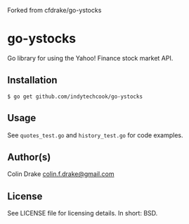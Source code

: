 Forked from cfdrake/go-ystocks

go-ystocks
==========

Go library for using the Yahoo! Finance stock market API.

Installation
------------

    $ go get github.com/indytechcook/go-ystocks

Usage
-----

See `quotes_test.go` and `history_test.go` for code examples.

Author(s)
---------

Colin Drake <colin.f.drake@gmail.com>

License
-------

See LICENSE file for licensing details. In short: BSD.
